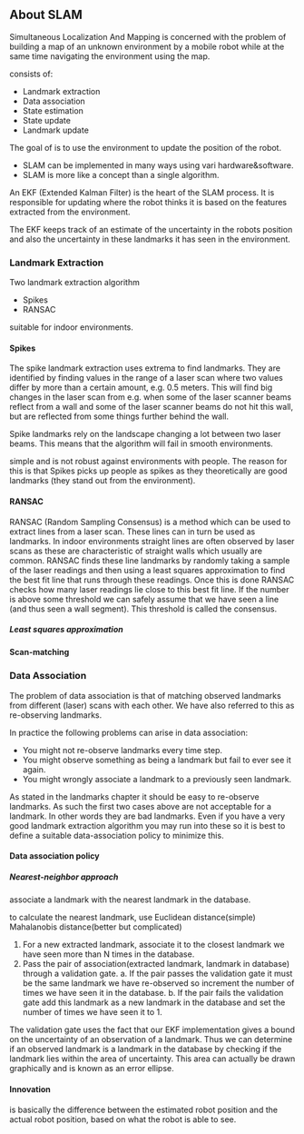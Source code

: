 ## About SLAM
Simultaneous Localization And Mapping
is concerned with the problem of building a map of an unknown environment by a mobile robot while at the same time navigating the environment using the map.

consists of:

* Landmark extraction
* Data association
* State estimation
* State update 
* Landmark update


The goal of is to use the environment to update the position of the robot. 


* SLAM can be implemented in many ways using vari hardware&software.
* SLAM is more like a concept than a single algorithm. 



An EKF (Extended Kalman Filter) is the heart of the SLAM process. It is responsible for updating where the robot thinks it is based on the features extracted from the environment. 

The EKF keeps track of an estimate of the uncertainty in the robots position and also the uncertainty in these landmarks it has seen in the environment.

### Landmark Extraction

Two landmark extraction algorithm

* Spikes
* RANSAC

suitable for indoor environments. 

#### Spikes

The spike landmark extraction uses extrema to find landmarks. They are identified by finding values in the range of a laser scan where two values differ by more than a certain amount, e.g. 0.5 meters. This will find big changes in the laser scan from e.g. when some of the laser scanner beams reflect from a wall and some of the laser scanner beams do not hit this wall, but are reflected from some things further behind the wall.


Spike landmarks rely on the landscape changing a lot between two laser beams. This means that the algorithm will fail in smooth environments.

simple and is not robust against environments with people. The reason for this is that Spikes picks up people as spikes as they theoretically are good landmarks (they stand out from the environment).

#### RANSAC

RANSAC (Random Sampling Consensus) is a method which can be used to extract lines from a laser scan. These lines can in turn be used as landmarks. In indoor environments straight lines are often observed by laser scans as these are characteristic of straight walls which usually are common.
RANSAC finds these line landmarks by randomly taking a sample of the laser readings and then using a least squares approximation to find the best fit line that runs through these readings. Once this is done RANSAC checks how many laser readings lie close to this best fit line. If the number is above some threshold we can safely assume that we have seen a line (and thus seen a wall segment). This threshold is called the consensus.

##### Least squares approximation 


#### Scan-matching


### Data Association

The problem of data association is that of matching observed landmarks from different (laser) scans with each other. We have also referred to this as re-observing landmarks.

In practice the following problems can arise in data association:
- You might not re-observe landmarks every time step.
- You might observe something as being a landmark but fail to ever see it again.
- You might wrongly associate a landmark to a previously seen landmark.

As stated in the landmarks chapter it should be easy to re-observe landmarks. As such the first two cases above are not acceptable for a landmark. In other words they are bad landmarks. Even if you have a very good landmark extraction algorithm you may run into these so it is best to define a suitable data-association policy to minimize this.

#### Data association policy

##### Nearest-neighbor approach
associate a landmark with the nearest landmark in the database.

to calculate the nearest landmark, use
Euclidean distance(simple)
Mahalanobis distance(better but complicated)

1. For a new extracted landmark, associate it to the closest landmark we have seen more than N times in the database.
2. Pass the pair of association(extracted landmark, landmark in database) through a validation gate.
a. If the pair passes the validation gate it must be the same landmark we have re-observed so increment the number of times we have seen it in the database.
b. If the pair fails the validation gate add this landmark as a new landmark in the database and set the number of times we have seen it to 1.

The validation gate uses the fact that our EKF implementation gives a bound on the uncertainty of an observation of a landmark. Thus we can determine if an observed landmark is a landmark in the database by checking if the landmark lies within the area of uncertainty. This area can actually be drawn graphically and is known as an error ellipse.


#### Innovation

is basically the difference between the estimated robot position and the actual robot position, based on what the robot is able to see. 




























